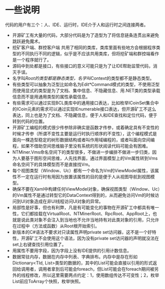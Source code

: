 # 一些说明

代码的用户有三个：人、IDE、运行时，IDE介于人和运行时之间连接两者。

* 开源矿工有大量的代码，大部分代码是为了造型为了将信息链条连贯出来避免跳跃避免魔术。
* 挖矿客户端、群控客户端 共用了相同的类库，类库里面有些地方会根据程序类型的不同执行不同的逻辑，似乎是不应该共用类库，但将挖矿端和群控端看作是一个程序就行了。
* 源码中到处都是接口，有些接口的意义可能只是为了让IDE帮助监管代码，消灭手误。
* 名字叫*Root的类型都是静态类型，名字叫*Context的类型都不是静态类型。
* 有些类型可以抽象为泛型比如命名为Edit*Command模式的类型，不使用泛型而使用显式的类型是为了文档、集中信息、不隐藏信息、用.NET类的类型承载信息而不是用通用类型的属性承载信息。
* 有些需求可以通过实现BCL类库中的通用接口表达，比如枚举ICoinSet集合中的ICoin元素的需求可以通过实现IEnumerable<ICoin>接口表达，但开源矿工不这么表达，同上也是为了文档、不隐藏信息，便于人和IDE查找和定位代码，便于转到代码的位置。
* 开源矿工编程的模式很少传参除非确实是函数才传参，或着确定具有不变性的时候才传参（所谓不变性主要是运行时执行顺序的不变性），这个编程模式是面向一棵造型稳定的树形数据结构或者叫作用域编程的，或者叫面向空间编程，如果不借助空间思维脑子里没有系统的形状阅读代码可能会有困难。
* NTMiner.Vms命名空间下的类型很多，不做进一步编排不做进一步归类，因为人要基于图形空间思维，人先找界面，通过界面模型上的Vm属性转到Vms命名空间下的具体模型而不是直接找Vm。
* 每个视图类型（Window、Uc）都有一个命名为Vm的ViewModel属性，该属性不一定在运行时有用因为放置该属性的目的是便于人从视图导航到视图模型。
* 确保不要在Xaml中构建任何ViewModel对象，确保视图类型（Window、Uc）的Vm属性不是通过转型它的DataContext得到的，从而避免访问Vm的时候访问到UI对象造成在非UI线程访问UI对象的异常。
* 局部性是好事，但也有利弊，凡是有可能变化的事物在开源矿工中都具有唯一性，它们都挂载在VirtualRoot、NTMinerRoot、RpcRoot、AppRoot上，也就是说此类对象不会注入到当地也不允许当地持有对此类对象的引用，只允许在过程中（方法或函数）从Root根开始索引。
* 新版本的C#语法不要求对只读属性声明private set访问器，这不是一个好特性，开源矿工不会使用这个语法，因为没有private set访问器的声明就没法在set上右键查找引用位置了。
* 用属性不要用字段，因为字段上没有IDE提供的引用计数信息。
* 数据常驻内存，数据在内存中列表、字典排布。内存中是存在形如Dictionary<TId, List<TValue>>类型的数据的，其中的List<TValue>可能会直接以引用的形式返回给调用者，调用者拿到后可能会foreach，但List<TValue>可能会在foreach期间被另外的线程修改，所以这里需要两点约定：1，使用数组传达不可变性；2，枚举List前应ToArray个快照，枚举快照。